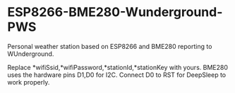 # ESP8266-BME280-Wunderground-PWS
Personal weather station based on ESP8266 and BME280 reporting to WUnderground.

Replace *wifiSsid,*wifiPassword,*stationId,*stationKey with yours.
BME280 uses the hardware pins D1,D0 for I2C.
Connect D0 to RST for DeepSleep to work properly.
